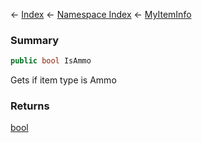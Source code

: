 ← [Index](Api-Index) ← [Namespace Index](Namespace-Index) ← [MyItemInfo](VRage.Game.ModAPI.Ingame.MyItemInfo)

### Summary

```csharp
public bool IsAmmo
```

Gets if item type is Ammo

### Returns

[bool](https://docs.microsoft.com/en-us/dotnet/api/System.Boolean?view=netframework-4.6)

